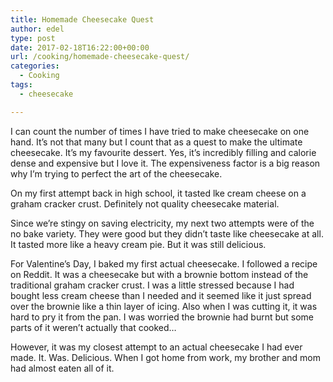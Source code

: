 ```yaml
---
title: Homemade Cheesecake Quest
author: edel
type: post
date: 2017-02-18T16:22:00+00:00
url: /cooking/homemade-cheesecake-quest/
categories:
  - Cooking
tags:
  - cheesecake

---
```

I can count the number of times I have tried to make cheesecake on one hand. It&#8217;s not that many but I count that as a quest to make the ultimate cheesecake. It&#8217;s my favourite dessert. Yes, it&#8217;s incredibly filling and calorie dense and expensive but I love it. The expensiveness factor is a big reason why I&#8217;m trying to perfect the art of the cheesecake.

On my first attempt back in high school, it tasted lke cream cheese on a graham cracker crust. Definitely not quality cheesecake material.

Since we&#8217;re stingy on saving electricity, my next two attempts were of the no bake variety. They were good but they didn&#8217;t taste like cheesecake at all. It tasted more like a heavy cream pie. But it was still delicious.

For Valentine&#8217;s Day, I baked my first actual cheesecake. I followed a recipe on Reddit. It was a cheesecake but with a brownie bottom instead of the traditional graham cracker crust. I was a little stressed because I had bought less cream cheese than I needed and it seemed like it just spread over the brownie like a thin layer of icing. Also when I was cutting it, it was hard to pry it from the pan. I was worried the brownie had burnt but some parts of it weren&#8217;t actually that cooked&#8230;

However, it was my closest attempt to an actual cheesecake I had ever made. It. Was. Delicious. When I got home from work, my brother and mom had almost eaten all of it.

[<img src="https://i0.wp.com/edelgrace.me/blog/wp-content/uploads/2017/02/wp-image-838466702jpg.jpg?resize=663%2C1179" alt="" class="wp-image-215 alignnone size-full"  data-recalc-dims="1" />][1]

 [1]: https://i0.wp.com/edelgrace.me/blog/wp-content/uploads/2017/02/wp-image-838466702jpg.jpg